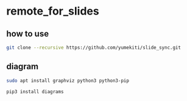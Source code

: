 # remote_for_slides

## how to use

```sh
git clone --recursive https://github.com/yumekiti/slide_sync.git
```

## diagram

```sh
sudo apt install graphviz python3 python3-pip

pip3 install diagrams
```
